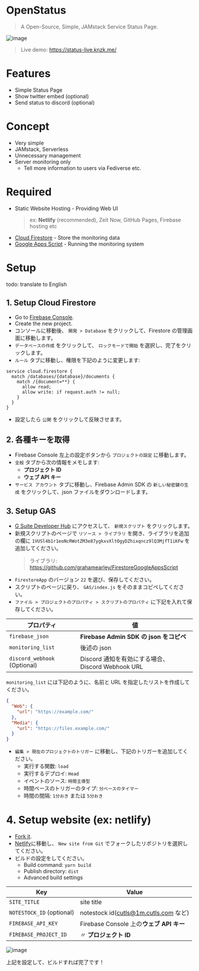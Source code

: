 # OpenStatus

> A Open-Source, Simple, JAMstack Service Status Page.

![image](https://i.imgur.com/ALrZ9eu.png)

> Live demo: https://status-live.knzk.me/

# Features

- Simple Status Page
- Show twitter embed (optional)
- Send status to discord (optional)

# Concept

- Very simple
- JAMstack, Serverless
- Unnecessary management
- Server monitoring only
  - Tell more information to users via Fediverse etc.

# Required

- Static Website Hosting - Providing Web UI
  > ex: **Netlify** (recommended), Zeit Now, GitHub Pages, Firebase hosting etc
- [Cloud Firestore](https://firebase.google.com/docs/firestore) - Store the monitoring data
- [Google Apps Script](https://script.google.com) - Running the monitoring system

# Setup

todo: translate to English

## 1. Setup Cloud Firestore

- Go to [Firebase Console](https://console.firebase.google.com/).
- Create the new project.
- コンソールに移動後、 `開発 > Database` をクリックして、Firestore の管理画面に移動します。
- `データベースの作成` をクリックして、 `ロックモードで開始` を選択し、完了をクリックします。
- `ルール` タブに移動し、権限を下記のように変更します:

```
service cloud.firestore {
  match /databases/{database}/documents {
    match /{document=**} {
      allow read;
      allow write: if request.auth != null;
    }
  }
}
```

- 設定したら `公開` をクリックして反映させます。

## 2. 各種キーを取得

- Firebase Console 左上の設定ボタンから `プロジェクトの設定` に移動します。
- `全般` タブから次の情報をメモします:
  - **プロジェクト ID**
  - **ウェブ API キー**
- `サービス アカウント` タブに移動し、Firebase Admin SDK の `新しい秘密鍵の生成` をクリックして、json ファイルをダウンロードします。

## 3. Setup GAS

- [G Suite Developer Hub](https://script.google.com) にアクセスして、 `新規スクリプト` をクリックします。
- 新規スクリプトのページで `リソース > ライブラリ` を開き、ライブラリを追加の欄に `1VUSl4b1r1eoNcRWotZM3e87ygkxvXltOgyDZhixqncz9lQ3MjfT1iKFw` を追加してください。
  > ライブラリ: https://github.com/grahamearley/FirestoreGoogleAppsScript
- `FirestoreApp` のバージョン `22` を選び、保存してください。
- スクリプトのページに戻り、 `GAS/index.js` をそのままコピペしてください。
- `ファイル > プロジェクトのプロパティ > スクリプトのプロパティ` に下記を入れて保存してください。

| プロパティ                   | 値                                                |
| ---------------------------- | ------------------------------------------------- |
| `firebase_json`              | **Firebase Admin SDK の json をコピペ**           |
| `monitoring_list`            | 後述の json                                       |
| `discord_webhook` (Optional) | Discord 通知を有効にする場合、Discord Webhook URL |

`monitoring_list` には下記のように、名前と URL を指定したリストを作成してください。

```json
{
  "Web": {
    "url": "https://example.com/"
  },
  "Media": {
    "url": "https://files.example.com/"
  }
}
```

- `編集 > 現在のプロジェクトのトリガー` に移動し、下記のトリガーを追加してください。
  - 実行する関数: `load`
  - 実行するデプロイ: `Head`
  - イベントのソース: `時間主導型`
  - 時間ベースのトリガーのタイプ: `分ベースのタイマー`
  - 時間の間隔: `1分おき` または `5分おき`

# 4. Setup website (ex: netlify)

- [Fork it](https://github.com/yuzulabo/OpenStatus/fork).
- [Netlify](https://app.netlify.com/)に移動し、 `New site from Git` でフォークしたリポジトリを選択してください。
- ビルドの設定をしてください。
  - Build command: `yarn build`
  - Publish directory: `dist`
  - Advanced build settings

| Key                       | Value                                    |
| ------------------------- | ---------------------------------------- |
| `SITE_TITLE`              | site title                               |
| `NOTESTOCK_ID` (optional) | notestock id(cutls@1m.cutls.com など)  |
| `FIREBASE_API_KEY`        | Firebase Console 上の**ウェブ API キー** |
| `FIREBASE_PROJECT_ID`     | 〃 **プロジェクト ID**                   |

![image](https://i.imgur.com/z29KJd9.png)

上記を設定して、ビルドすれば完了です！
